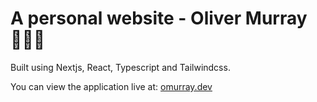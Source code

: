 # A personal website - Oliver Murray 🧑🏼‍💻

Built using Nextjs, React, Typescript and Tailwindcss.

You can view the application live at: [omurray.dev](https://omurray.dev/)
